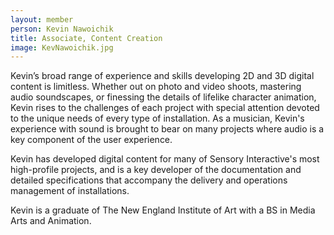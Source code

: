 ```yaml
---
layout: member
person: Kevin Nawoichik
title: Associate, Content Creation
image: KevNawoichik.jpg
---
```


Kevin’s broad range of experience and skills developing 2D and 3D digital content is limitless. Whether out on photo and video shoots, mastering audio soundscapes, or finessing the details of lifelike character animation, Kevin rises to the challenges of each project with special attention devoted to the unique needs of every type of installation. As a musician, Kevin's experience with sound is brought to bear on many projects where audio is a key component of the user experience.

Kevin has developed digital content for many of Sensory Interactive's most high-profile projects, and is a key developer of the documentation and detailed specifications that accompany the delivery and operations management of installations.

Kevin is a graduate of The New England Institute of Art with a BS in Media Arts and Animation.
